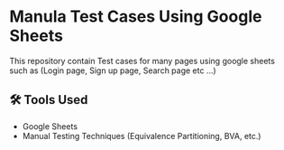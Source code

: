 # Manula Test Cases Using Google Sheets

This repository contain Test cases for many pages using google sheets such as (Login page, Sign up page, Search page etc ...)


## 🛠 Tools Used

- Google Sheets 
- Manual Testing Techniques (Equivalence Partitioning, BVA, etc.)
  

